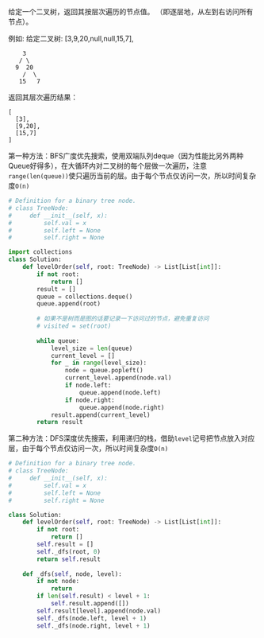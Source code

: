 给定一个二叉树，返回其按层次遍历的节点值。 （即逐层地，从左到右访问所有节点）。

例如:
给定二叉树: [3,9,20,null,null,15,7],
```
    3
   / \
  9  20
    /  \
   15   7
```
返回其层次遍历结果：

```
[
  [3],
  [9,20],
  [15,7]
]
```





第一种方法：BFS广度优先搜索，使用双端队列deque（因为性能比另外两种Queue好得多），在大循环内对二叉树的每个层做一次遍历，注意`range(len(queue))`使只遍历当前的层。由于每个节点仅访问一次，所以时间复杂度`O(n)`

```python
# Definition for a binary tree node.
# class TreeNode:
#     def __init__(self, x):
#         self.val = x
#         self.left = None
#         self.right = None

import collections
class Solution:
    def levelOrder(self, root: TreeNode) -> List[List[int]]:
        if not root:
            return []
        result = []
        queue = collections.deque()
        queue.append(root)
        
        # 如果不是树而是图的话要记录一下访问过的节点，避免重复访问
        # visited = set(root)
        
        while queue:
            level_size = len(queue)
            current_level = []
            for _ in range(level_size):
                node = queue.popleft()
                current_level.append(node.val)
                if node.left:
                    queue.append(node.left)
                if node.right:
                    queue.append(node.right)
            result.append(current_level)
        return result
```

第二种方法：DFS深度优先搜索，利用递归的栈，借助`level`记号把节点放入对应层，由于每个节点仅访问一次，所以时间复杂度`O(n)`

```python
# Definition for a binary tree node.
# class TreeNode:
#     def __init__(self, x):
#         self.val = x
#         self.left = None
#         self.right = None

class Solution:
    def levelOrder(self, root: TreeNode) -> List[List[int]]:
        if not root:
            return []
        self.result = []
        self._dfs(root, 0)
        return self.result
        
    def _dfs(self, node, level):
        if not node:
            return
        if len(self.result) < level + 1:
            self.result.append([])
        self.result[level].append(node.val)
        self._dfs(node.left, level + 1)
        self._dfs(node.right, level + 1)
```

